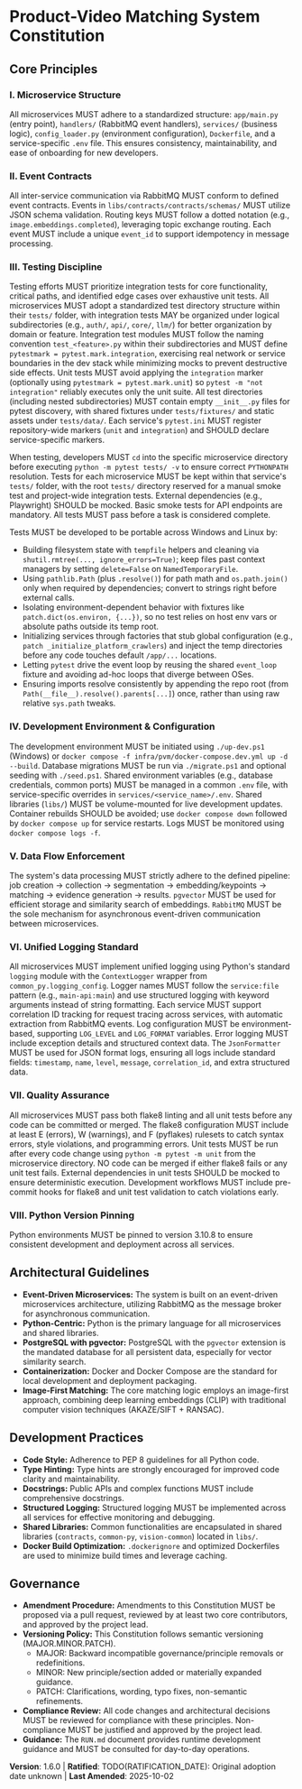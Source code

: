 <!--
Sync Impact Report:
- Version change: 1.5.0 → 1.6.0
- List of modified principles: III. Testing Discipline (updated)
- Added sections: None
- Removed sections: None
- Templates requiring updates:
    - .specify/templates/plan-template.md: ⚠ pending
    - .specify/templates/spec-template.md: ⚠ pending
    - .specify/templates/tasks-template.md: ⚠ pending
    - .specify/templates/commands/*.md: ⚠ pending
    - README.md: ⚠ pending
    - RUN.md: ⚠ pending
- Follow-up TODOs: TODO(RATIFICATION_DATE): Original adoption date unknown
-->
# Product-Video Matching System Constitution

## Core Principles

### I. Microservice Structure
All microservices MUST adhere to a standardized structure: `app/main.py` (entry point), `handlers/` (RabbitMQ event handlers), `services/` (business logic), `config_loader.py` (environment configuration), `Dockerfile`, and a service-specific `.env` file. This ensures consistency, maintainability, and ease of onboarding for new developers.

### II. Event Contracts
All inter-service communication via RabbitMQ MUST conform to defined event contracts. Events in `libs/contracts/contracts/schemas/` MUST utilize JSON schema validation. Routing keys MUST follow a dotted notation (e.g., `image.embeddings.completed`), leveraging topic exchange routing. Each event MUST include a unique `event_id` to support idempotency in message processing.

### III. Testing Discipline
Testing efforts MUST prioritize integration tests for core functionality, critical paths, and identified edge cases over exhaustive unit tests. All microservices MUST adopt a standardized test directory structure within their `tests/` folder, with integration tests MAY be organized under logical subdirectories (e.g., `auth/`, `api/`, `core/`, `llm/`) for better organization by domain or feature. Integration test modules MUST follow the naming convention `test_<feature>.py` within their subdirectories and MUST define `pytestmark = pytest.mark.integration`, exercising real network or service boundaries in the dev stack while minimizing mocks to prevent destructive side effects. Unit tests MUST avoid applying the `integration` marker (optionally using `pytestmark = pytest.mark.unit`) so `pytest -m "not integration"` reliably executes only the unit suite. All test directories (including nested subdirectories) MUST contain empty `__init__.py` files for pytest discovery, with shared fixtures under `tests/fixtures/` and static assets under `tests/data/`. Each service's `pytest.ini` MUST register repository-wide markers (`unit` and `integration`) and SHOULD declare service-specific markers.

When testing, developers MUST `cd` into the specific microservice directory before executing `python -m pytest tests/ -v` to ensure correct `PYTHONPATH` resolution. Tests for each microservice MUST be kept within that service's `tests/` folder, with the root `tests/` directory reserved for a manual smoke test and project-wide integration tests. External dependencies (e.g., Playwright) SHOULD be mocked. Basic smoke tests for API endpoints are mandatory. All tests MUST pass before a task is considered complete.

Tests MUST be developed to be portable across Windows and Linux by:
- Building filesystem state with `tempfile` helpers and cleaning via `shutil.rmtree(..., ignore_errors=True)`; keep files past context managers by setting `delete=False` on `NamedTemporaryFile`.
- Using `pathlib.Path` (plus `.resolve()`) for path math and `os.path.join()` only when required by dependencies; convert to strings right before external calls.
- Isolating environment-dependent behavior with fixtures like `patch.dict(os.environ, {...})`, so no test relies on host env vars or absolute paths outside its temp root.
- Initializing services through factories that stub global configuration (e.g., `patch _initialize_platform_crawlers`) and inject the temp directories before any code touches default `/app/...` locations.
- Letting `pytest` drive the event loop by reusing the shared `event_loop` fixture and avoiding ad-hoc loops that diverge between OSes.
- Ensuring imports resolve consistently by appending the repo root (from `Path(__file__).resolve().parents[...]`) once, rather than using raw relative `sys.path` tweaks.

### IV. Development Environment & Configuration
The development environment MUST be initiated using `./up-dev.ps1` (Windows) or `docker compose -f infra/pvm/docker-compose.dev.yml up -d --build`. Database migrations MUST be run via `./migrate.ps1` and optional seeding with `./seed.ps1`. Shared environment variables (e.g., database credentials, common ports) MUST be managed in a common `.env` file, with service-specific overrides in `services/<service_name>/.env`. Shared libraries (`libs/`) MUST be volume-mounted for live development updates. Container rebuilds SHOULD be avoided; use `docker compose down` followed by `docker compose up` for service restarts. Logs MUST be monitored using `docker compose logs -f`.

### V. Data Flow Enforcement
The system's data processing MUST strictly adhere to the defined pipeline: job creation → collection → segmentation → embedding/keypoints → matching → evidence generation → results. `pgvector` MUST be used for efficient storage and similarity search of embeddings. `RabbitMQ` MUST be the sole mechanism for asynchronous event-driven communication between microservices.

### VI. Unified Logging Standard
All microservices MUST implement unified logging using Python's standard `logging` module with the `ContextLogger` wrapper from `common_py.logging_config`. Logger names MUST follow the `service:file` pattern (e.g., `main-api:main`) and use structured logging with keyword arguments instead of string formatting. Each service MUST support correlation ID tracking for request tracing across services, with automatic extraction from RabbitMQ events. Log configuration MUST be environment-based, supporting `LOG_LEVEL` and `LOG_FORMAT` variables. Error logging MUST include exception details and structured context data. The `JsonFormatter` MUST be used for JSON format logs, ensuring all logs include standard fields: `timestamp`, `name`, `level`, `message`, `correlation_id`, and extra structured data.


### VII. Quality Assurance
All microservices MUST pass both flake8 linting and all unit tests before any code can be committed or merged. The flake8 configuration MUST include at least E (errors), W (warnings), and F (pyflakes) rulesets to catch syntax errors, style violations, and programming errors. Unit tests MUST be run after every code change using `python -m pytest -m unit` from the microservice directory. NO code can be merged if either flake8 fails or any unit test fails. External dependencies in unit tests SHOULD be mocked to ensure deterministic execution. Development workflows MUST include pre-commit hooks for flake8 and unit test validation to catch violations early.

### VIII. Python Version Pinning
Python environments MUST be pinned to version 3.10.8 to ensure consistent development and deployment across all services.

## Architectural Guidelines

*   **Event-Driven Microservices:** The system is built on an event-driven microservices architecture, utilizing RabbitMQ as the message broker for asynchronous communication.
*   **Python-Centric:** Python is the primary language for all microservices and shared libraries.
*   **PostgreSQL with pgvector:** PostgreSQL with the `pgvector` extension is the mandated database for all persistent data, especially for vector similarity search.
*   **Containerization:** Docker and Docker Compose are the standard for local development and deployment packaging.
*   **Image-First Matching:** The core matching logic employs an image-first approach, combining deep learning embeddings (CLIP) with traditional computer vision techniques (AKAZE/SIFT + RANSAC).

## Development Practices

*   **Code Style:** Adherence to PEP 8 guidelines for all Python code.
*   **Type Hinting:** Type hints are strongly encouraged for improved code clarity and maintainability.
*   **Docstrings:** Public APIs and complex functions MUST include comprehensive docstrings.
*   **Structured Logging:** Structured logging MUST be implemented across all services for effective monitoring and debugging.
*   **Shared Libraries:** Common functionalities are encapsulated in shared libraries (`contracts`, `common-py`, `vision-common`) located in `libs/`.
*   **Docker Build Optimization:** `.dockerignore` and optimized Dockerfiles are used to minimize build times and leverage caching.

## Governance

*   **Amendment Procedure:** Amendments to this Constitution MUST be proposed via a pull request, reviewed by at least two core contributors, and approved by the project lead.
*   **Versioning Policy:** This Constitution follows semantic versioning (MAJOR.MINOR.PATCH).
    *   MAJOR: Backward incompatible governance/principle removals or redefinitions.
    *   MINOR: New principle/section added or materially expanded guidance.
    *   PATCH: Clarifications, wording, typo fixes, non-semantic refinements.
*   **Compliance Review:** All code changes and architectural decisions MUST be reviewed for compliance with these principles. Non-compliance MUST be justified and approved by the project lead.
*   **Guidance:** The `RUN.md` document provides runtime development guidance and MUST be consulted for day-to-day operations.

**Version**: 1.6.0 | **Ratified**: TODO(RATIFICATION_DATE): Original adoption date unknown | **Last Amended**: 2025-10-02